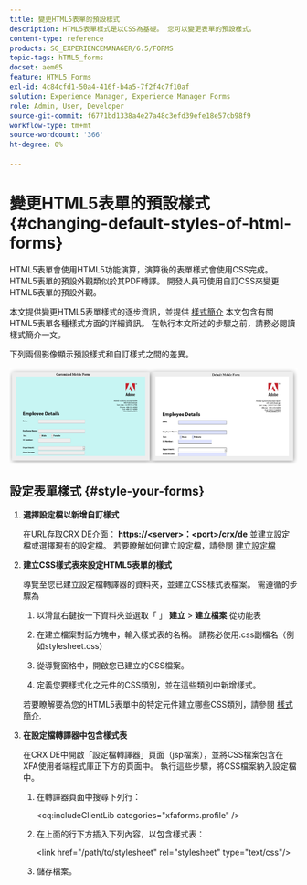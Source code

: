```yaml
---
title: 變更HTML5表單的預設樣式
description: HTML5表單樣式是以CSS為基礎。 您可以變更表單的預設樣式。
content-type: reference
products: SG_EXPERIENCEMANAGER/6.5/FORMS
topic-tags: hTML5_forms
docset: aem65
feature: HTML5 Forms
exl-id: 4c84cfd1-50a4-416f-b4a5-7f2f4c7f10af
solution: Experience Manager, Experience Manager Forms
role: Admin, User, Developer
source-git-commit: f6771bd1338a4e27a48c3efd39efe18e57cb98f9
workflow-type: tm+mt
source-wordcount: '366'
ht-degree: 0%

---
```


# 變更HTML5表單的預設樣式{#changing-default-styles-of-html-forms}

HTML5表單會使用HTML5功能演算，演算後的表單樣式會使用CSS完成。 HTML5表單的預設外觀類似於其PDF轉譯。 開發人員可使用自訂CSS來變更HTML5表單的預設外觀。

本文提供變更HTML5表單樣式的逐步資訊，並提供 [樣式簡介](/help/forms/using/css-styles.md) 本文包含有關HTML5表單各種樣式方面的詳細資訊。 在執行本文所述的步驟之前，請務必閱讀樣式簡介一文。

下列兩個影像顯示預設樣式和自訂樣式之間的差異。

![圖片–002 — 小](assets/pictures-002-small.png)

## 設定表單樣式 {#style-your-forms}

1. **選擇設定檔以新增自訂樣式**

   在URL存取CRX DE介面： **https://&lt;server>：&lt;port>/crx/de** 並建立設定檔或選擇現有的設定檔。 若要瞭解如何建立設定檔，請參閱 [建立設定檔](/help/forms/using/custom-profile.md)

1. **建立CSS樣式表來設定HTML5表單的樣式**

   導覽至您已建立設定檔轉譯器的資料夾，並建立CSS樣式表檔案。 需遵循的步驟為

   1. 以滑鼠右鍵按一下資料夾並選取「 」 **建立** > **建立檔案** 從功能表

   1. 在建立檔案對話方塊中，輸入樣式表的名稱。 請務必使用.css副檔名（例如stylesheet.css）
   1. 從導覽窗格中，開啟您已建立的CSS檔案。
   1. 定義您要樣式化之元件的CSS類別，並在這些類別中新增樣式。

   若要瞭解要為您的HTML5表單中的特定元件建立哪些CSS類別，請參閱 [樣式簡介](/help/forms/using/css-styles.md).

1. **在設定檔轉譯器中包含樣式表**

   在CRX DE中開啟「設定檔轉譯器」頁面（jsp檔案），並將CSS檔案包含在XFA使用者端程式庫正下方的頁面中。 執行這些步驟，將CSS檔案納入設定檔中。

   1. 在轉譯器頁面中搜尋下列行：

      &lt;cq:includeClientLib categories=&quot;xfaforms.profile&quot; />

   1. 在上面的行下方插入下列內容，以包含樣式表：

      &lt;link href=&quot;/path/to/stylesheet&quot; rel=&quot;stylesheet&quot; type=&quot;text/css&quot;/>

   1. 儲存檔案。
